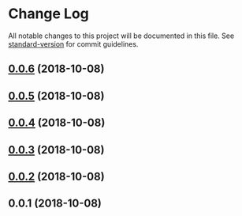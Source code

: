 # Change Log

All notable changes to this project will be documented in this file. See [standard-version](https://github.com/conventional-changelog/standard-version) for commit guidelines.

<a name="0.0.6"></a>
## [0.0.6](https://github.com/compare/v0.0.5...v0.0.6) (2018-10-08)



<a name="0.0.5"></a>
## [0.0.5](https://github.com/compare/v0.0.4...v0.0.5) (2018-10-08)



<a name="0.0.4"></a>
## [0.0.4](https://github.com/compare/v0.0.3...v0.0.4) (2018-10-08)



<a name="0.0.3"></a>
## [0.0.3](https://github.com/compare/v0.0.2...v0.0.3) (2018-10-08)



<a name="0.0.2"></a>
## [0.0.2](https://github.com/compare/v0.0.1...v0.0.2) (2018-10-08)



<a name="0.0.1"></a>
## 0.0.1 (2018-10-08)
